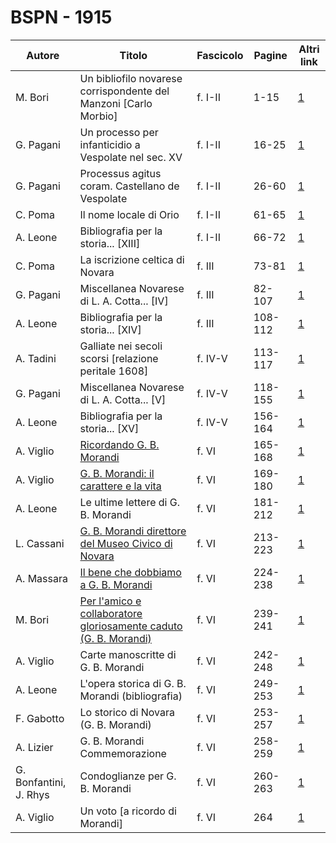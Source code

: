 # BSPN - 1915

| Autore                 | Titolo                                                                                                              | Fascicolo | Pagine  | Altri link                                             |
|------------------------|---------------------------------------------------------------------------------------------------------------------|-----------|---------|--------------------------------------------------------|
| M. Bori                | Un bibliofilo novarese corrispondente del Manzoni [Carlo Morbio]                                                    | f. I-II   | 1-15    | [1](https://en.calameo.com/read/007260735411e9ab4ae74) |
| G. Pagani              | Un processo per infanticidio a Vespolate nel sec. XV                                                                | f. I-II   | 16-25   | [1](https://en.calameo.com/read/007260735411e9ab4ae74) |
| G. Pagani              | Processus agitus coram. Castellano de Vespolate                                                                     | f. I-II   | 26-60   | [1](https://en.calameo.com/read/007260735411e9ab4ae74) |
| C. Poma                | Il nome locale di Orio                                                                                              | f. I-II   | 61-65   | [1](https://en.calameo.com/read/007260735411e9ab4ae74) |
| A. Leone               | Bibliografia per la storia... [XIII]                                                                                | f. I-II   | 66-72   | [1](https://en.calameo.com/read/007260735411e9ab4ae74) |
| C. Poma                | La iscrizione celtica di Novara                                                                                     | f. III    | 73-81   | [1](https://en.calameo.com/read/007260735aeb8d4357445) |
| G. Pagani              | Miscellanea Novarese di L. A. Cotta... [IV]                                                                         | f. III    | 82-107  | [1](https://en.calameo.com/read/007260735aeb8d4357445) |
| A. Leone               | Bibliografia per la storia... [XIV]                                                                                 | f. III    | 108-112 | [1](https://en.calameo.com/read/007260735aeb8d4357445) |
| A. Tadini              | Galliate nei secoli scorsi [relazione peritale 1608]                                                                | f. IV-V   | 113-117 | [1](https://en.calameo.com/read/0072607352380ef1d9e52) |
| G. Pagani              | Miscellanea Novarese di L. A. Cotta... [V]                                                                          | f. IV-V   | 118-155 | [1](https://en.calameo.com/read/0072607352380ef1d9e52) |
| A. Leone               | Bibliografia per la storia... [XV]                                                                                  | f. IV-V   | 156-164 | [1](https://en.calameo.com/read/0072607352380ef1d9e52) |
| A. Viglio              | [Ricordando G. B. Morandi](http://www.ssno.it/BSPNo/1915_Viglio.pdf#page=1)                                         | f. VI     | 165-168 | [1](https://en.calameo.com/read/007260735accebbf56f4e) |
| A. Viglio              | [G. B. Morandi: il carattere e la vita](http://www.ssno.it/BSPNo/1915_Viglio.pdf#page=4)                            | f. VI     | 169-180 | [1](https://en.calameo.com/read/007260735accebbf56f4e) |
| A. Leone               | Le ultime lettere di G. B. Morandi                                                                                  | f. VI     | 181-212 | [1](https://en.calameo.com/read/007260735accebbf56f4e) |
| L. Cassani             | [G. B. Morandi direttore del Museo Civico di Novara](http://www.ssno.it/BSPNo/1915_altri.pdf#page=1)                | f. VI     | 213-223 | [1](https://en.calameo.com/read/007260735accebbf56f4e) |
| A. Massara             | [Il bene che dobbiamo a G. B. Morandi](http://www.ssno.it/BSPNo/1915_altri.pdf#page=10)                             | f. VI     | 224-238 | [1](https://en.calameo.com/read/007260735accebbf56f4e) |
| M. Bori                | [Per l'amico e collaboratore gloriosamente caduto (G. B. Morandi)](http://www.ssno.it/BSPNo/1915_altri.pdf#page=22) | f. VI     | 239-241 | [1](https://en.calameo.com/read/007260735accebbf56f4e) |
| A. Viglio              | Carte manoscritte di G. B. Morandi                                                                                  | f. VI     | 242-248 | [1](https://en.calameo.com/read/007260735accebbf56f4e) |
| A. Leone               | L'opera storica di G. B. Morandi (bibliografia)                                                                     | f. VI     | 249-253 | [1](https://en.calameo.com/read/007260735accebbf56f4e) |
| F. Gabotto             | Lo storico di Novara (G. B. Morandi)                                                                                | f. VI     | 253-257 | [1](https://en.calameo.com/read/007260735accebbf56f4e) |
| A. Lizier              | G. B. Morandi Commemorazione                                                                                        | f. VI     | 258-259 | [1](https://en.calameo.com/read/007260735accebbf56f4e) |
| G. Bonfantini, J. Rhys | Condoglianze per G. B. Morandi                                                                                      | f. VI     | 260-263 | [1](https://en.calameo.com/read/007260735accebbf56f4e) |
| A. Viglio              | Un voto [a ricordo di Morandi]                                                                                      | f. VI     | 264     | [1](https://en.calameo.com/read/007260735accebbf56f4e) |
